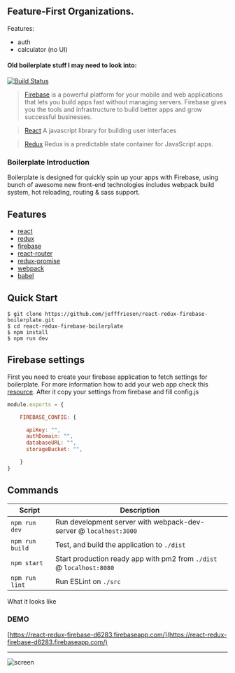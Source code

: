 ## Feature-First Organizations.
Features:
* auth
* calculator (no UI)


#### Old boilerplate stuff I may need to look into:

[![Build Status](https://travis-ci.org/awwong1/react-redux-firebase-boilerplate.svg?branch=master)](https://travis-ci.org/awwong1/react-redux-firebase-boilerplate)

> [Firebase](https://www.firebase.com) is a powerful platform for your mobile and web applications that lets you build apps fast without managing servers. Firebase gives you the tools and infrastructure to build better apps and grow successful businesses.

> [React](https://www.firebase.com) A javascript library for building user interfaces

> [Redux](http://redux.js.org/) Redux is a predictable state container for JavaScript apps.

### Boilerplate Introduction
Boilerplate is designed for quickly spin up your apps with Firebase, using bunch of awesome new front-end technologies includes webpack build system, hot reloading, routing & sass support.

## Features
* [react](https://github.com/facebook/react)
* [redux](https://github.com/rackt/redux)
* [firebase](https://www.npmjs.com/package/firebase)
* [react-router](https://github.com/rackt/react-router)
* [redux-promise](https://github.com/acdlite/redux-promise)
* [webpack](https://github.com/webpack/webpack)
* [babel](https://github.com/babel/babel)

Quick Start
-----------

```shell
$ git clone https://github.com/jefffriesen/react-redux-firebase-boilerplate.git
$ cd react-redux-firebase-boilerplate
$ npm install
$ npm run dev
```

Firebase settings
--------
First you need to create your firebase application to fetch settings for boilerplate. For more information how to add your web app check this [resource](https://firebase.google.com/docs/web/setup). After it copy your settings from firebase and fill config.js

```javascript
module.exports = {

    FIREBASE_CONFIG: {

      apiKey: "",
      authDomain: "",
      databaseURL: "",
      storageBucket: "",

    }
}
```

Commands
--------

|Script|Description|
|---|---|
|`npm run dev`| Run development server with webpack-dev-server @ `localhost:3000`|
|`npm run build`| Test, and build the application to `./dist`|
|`npm start`| Start production ready app with pm2 from `./dist` @ `localhost:8080`|
|`npm run lint`| Run ESLint on `./src`|


What it looks like

### DEMO
[https://react-redux-firebase-d6283.firebaseapp.com/](https://react-redux-firebase-d6283.firebaseapp.com/)

--------

![screen](https://www.dropbox.com/s/csufxlitjme8p3q/react_redux_firebase.gif?raw=1 "react_redux_firebase_boilerplate")
